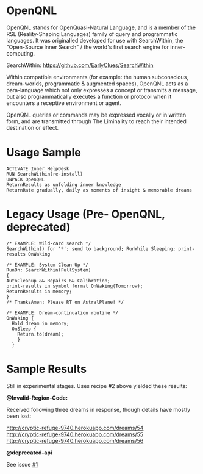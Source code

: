 OpenQNL
========================

OpenQNL stands for OpenQuasi-Natural Language, and is a member of the RSL (Reality-Shaping Languages) family of query and programmatic languages. It was originalled developed for use with SearchWithin, the "Open-Source Inner Search" / the world's first search engine for inner-computing.

SearchWithin: https://github.com/EarlyClues/SearchWithin

Within compatible environments (for example: the human subconscious, dream-worlds, programmatic & augmented spaces), OpenQNL acts as a para-language which not only expresses a concept or transmits a message, but also programmatically executes a function or protocol when it encounters a receptive environment or agent. 

OpenQNL queries or commands may be expressed vocally or in written form, and are transmitted through The Liminality to reach their intended destination or effect. 

# Usage Sample

```
ACTIVATE Inner HelpDesk
RUN SearchWithin(re-install)
UNPACK OpenQNL
ReturnResults as unfolding inner knowledge
ReturnRate gradually, daily as moments of insight & memorable dreams
```

# Legacy Usage (Pre- OpenQNL, deprecated)

```
/* EXAMPLE: Wild-card search */
SearchWithin() for '*'; send to background; RunWhile Sleeping; print-results OnWaking
```

```  
/* EXAMPLE: System Clean-Up */
RunOn: SearchWithin(FullSystem)
{
AutoCleanup && Repairs && Calibration;
print-results in symbol format OnWaking(Tomorrow);
ReturnResults in memory;
}
/* ThanksAmen; Please RT on AstralPlane! */
```

```
/* EXAMPLE: Dream-continuation routine */
OnWaking {
  Hold dream in memory;
  OnSleep {
    Return.to(dream);
    }
  }
````

# Sample Results

Still in experimental stages.
Uses recipe #2 above yielded these results:

**@Invalid-Region-Code:**

Received following three dreams in response, though details have mostly been lost:

http://cryptic-refuge-9740.herokuapp.com/dreams/54  
http://cryptic-refuge-9740.herokuapp.com/dreams/55  
http://cryptic-refuge-9740.herokuapp.com/dreams/56  

**@deprecated-api**

See issue [#1](https://github.com/EarlyClues/QNL-QuasiNaturalLanguage/issues/1)
